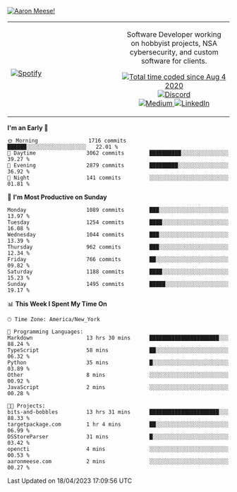 [![Aaron Meese!](https://user-images.githubusercontent.com/17814535/88975338-a2aabf00-d27f-11ea-963f-8a19608716b4.png)](https://github.com/ajmeese7/readme-ascii "README ASCII")

<!-- Modified from project here: https://github.com/novatorem/novatorem -->
<table width="100%">
  <tr>
  <td width="50%">

&nbsp; <br> [![Spotify](https://ajmeese7.vercel.app/api/spotify)](https://open.spotify.com/user/ajmeese)

  </td>
  <td width="50%">
    <p align="center">
    Software Developer working on hobbyist projects, NSA cybersecurity, and custom software for clients.
    </p>
    <p align="center">
      <a href="https://wakatime.com/@f726891d-3b02-46cd-9b60-e8c59f9e2b14">
        <img src="https://wakatime.com/badge/user/f726891d-3b02-46cd-9b60-e8c59f9e2b14.svg" alt="Total time coded since Aug 4 2020" title="WakaTime" />
      </a>
      <a href="http://link.aaronmeese.com/discord">
        <img src="https://img.shields.io/badge/discord-ajmeese7%234835-369?style=flat-square&logo=discord&logoColor=white&color=purple" alt="Discord" title="Discord">
      </a>
      <br />
      <a href="https://link.aaronmeese.com/medium">
        <img src="https://img.shields.io/badge/medium-ajmeese7-1DB954?style=flat-square&logo=medium&logoColor=white" alt="Medium" title="Medium">
      </a>
      <a href="https://link.aaronmeese.com/linkedin">
        <img src="https://img.shields.io/badge/linkedIn-aaronmeese-1DB954?style=flat-square&logo=linkedin&logoColor=white&color=blue" alt="LinkedIn" title="LinkedIn">
      </a>
    </p>
  </td>

</table>

[//]: <> (The `&nbsp;` is to have Aphelion take up more space)

<!--START_SECTION:waka-->
**I'm an Early 🐤** 

```text
🌞 Morning                1716 commits        ██████░░░░░░░░░░░░░░░░░░░   22.01 % 
🌆 Daytime                3062 commits        ██████████░░░░░░░░░░░░░░░   39.27 % 
🌃 Evening                2879 commits        █████████░░░░░░░░░░░░░░░░   36.92 % 
🌙 Night                  141 commits         ░░░░░░░░░░░░░░░░░░░░░░░░░   01.81 % 
```
📅 **I'm Most Productive on Sunday** 

```text
Monday                   1089 commits        ███░░░░░░░░░░░░░░░░░░░░░░   13.97 % 
Tuesday                  1254 commits        ████░░░░░░░░░░░░░░░░░░░░░   16.08 % 
Wednesday                1044 commits        ███░░░░░░░░░░░░░░░░░░░░░░   13.39 % 
Thursday                 962 commits         ███░░░░░░░░░░░░░░░░░░░░░░   12.34 % 
Friday                   766 commits         ██░░░░░░░░░░░░░░░░░░░░░░░   09.82 % 
Saturday                 1188 commits        ████░░░░░░░░░░░░░░░░░░░░░   15.23 % 
Sunday                   1495 commits        █████░░░░░░░░░░░░░░░░░░░░   19.17 % 
```


📊 **This Week I Spent My Time On** 

```text
🕑︎ Time Zone: America/New_York

💬 Programming Languages: 
Markdown                 13 hrs 30 mins      ██████████████████████░░░   88.24 % 
TypeScript               58 mins             ██░░░░░░░░░░░░░░░░░░░░░░░   06.32 % 
Python                   35 mins             █░░░░░░░░░░░░░░░░░░░░░░░░   03.89 % 
Other                    8 mins              ░░░░░░░░░░░░░░░░░░░░░░░░░   00.92 % 
JavaScript               2 mins              ░░░░░░░░░░░░░░░░░░░░░░░░░   00.28 % 

🐱‍💻 Projects: 
bits-and-bobbles         13 hrs 31 mins      ██████████████████████░░░   88.33 % 
targetpackage.com        1 hr 4 mins         ██░░░░░░░░░░░░░░░░░░░░░░░   06.99 % 
DSStoreParser            31 mins             █░░░░░░░░░░░░░░░░░░░░░░░░   03.42 % 
opencti                  4 mins              ░░░░░░░░░░░░░░░░░░░░░░░░░   00.53 % 
aaronmeese.com           2 mins              ░░░░░░░░░░░░░░░░░░░░░░░░░   00.27 % 
```


 Last Updated on 18/04/2023 17:09:56 UTC
<!--END_SECTION:waka-->
